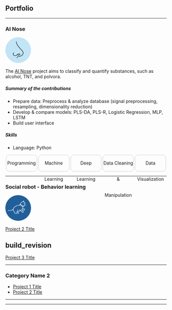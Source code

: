 ## Portfolio

---

### AI Nose
<img src="images/nose_draw.svg?raw=true" width="80" height="80"/>

The [AI Nose](sample_page.md) project aims to classify and quantify substances, such as alcohol, TNT, and polvora.

##### Summary of the contributions
- Prepare data: Preprocess & analyze database (signal preprocessing, resampling, dimensionality reduction)
- Develop & compare models: PLS-DA, PLS-R, Logistic Regression, MLP, LSTM
- Build user interface

##### Skills
- Language: Python

<div class="container" style="display: flex;">

  <div class="item" style="  
    height: 50px;
    width: 50%; /* Ensures equal width for both divs */
    text-align: center;
    line-height: 50px; /* Optional for single-line text centering */
    border-radius: 10px; /* Rounded corners */
    border: 1px solid #ccc; /* Optional for visual distinction */
    margin: 0 2px">
    Programming
  </div>

  <div class="item" style="  
    height: 50px;
    width: 50%; /* Ensures equal width for both divs */
    text-align: center;
    line-height: 50px; /* Optional for single-line text centering */
    border-radius: 10px; /* Rounded corners */
    border: 1px solid #ccc; /* Optional for visual distinction */
    margin: 0 2px">
    Machine Learning
  </div>

  <div class="item" style="  
    height: 50px;
    width: 50%; /* Ensures equal width for both divs */
    text-align: center;
    line-height: 50px; /* Optional for single-line text centering */
    border-radius: 10px; /* Rounded corners */
    border: 1px solid #ccc; /* Optional for visual distinction */
    margin: 0 2px">
    Deep Learning
  </div>

  <div class="item" style="  
    height: 50px;
    width: 50%; /* Ensures equal width for both divs */
    text-align: center;
    line-height: 50px; /* Optional for single-line text centering */
    border-radius: 10px; /* Rounded corners */
    border: 1px solid #ccc; /* Optional for visual distinction */
    margin: 0 2px">
    Data Cleaning & Manipulation 
  </div>


  <div class="item" style="  
    height: 50px;
    width: 50%; /* Ensures equal width for both divs */
    text-align: center;
    line-height: 50px; /* Optional for single-line text centering */
    border-radius: 10px; /* Rounded corners */
    border: 1px solid #ccc; /* Optional for visual distinction */
    margin: 0 2px">
    Data Visualization
  </div>
</div>




---
### Social robot - Behavior learning
<img src="images/cat_draw.svg?raw=true" width="80" height="80"/>

[Project 2 Title](/pdf/sample_presentation.pdf)

build_revision
---
[Project 3 Title](http://example.com/)


---

### Category Name 2

- [Project 1 Title](http://example.com/)
- [Project 2 Title](http://example.com/)


---




---
<!-- Remove above link if you don't want to attibute -->
